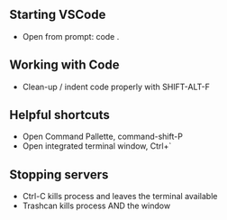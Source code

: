 ## Starting VSCode

* Open from prompt:  code .

## Working with Code
* Clean-up / indent code properly with SHIFT-ALT-F

## Helpful shortcuts
* Open Command Pallette, command-shift-P
* Open integrated terminal window, Ctrl+`

## Stopping servers
* Ctrl-C kills process and leaves the terminal available
* Trashcan kills process AND the window
